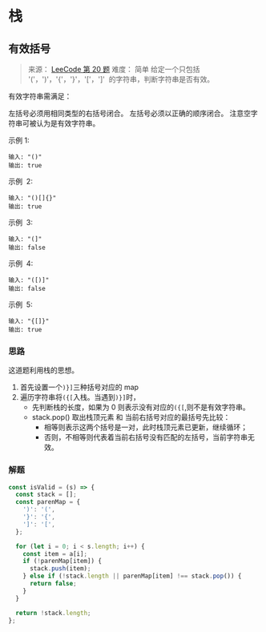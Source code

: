 # 栈

## 有效括号

> 来源： [LeeCode 第 20 题](https://leetcode-cn.com/problems/valid-parentheses)
> 难度： 简单
> 给定一个只包括 '('，')'，'{'，'}'，'['，']'  的字符串，判断字符串是否有效。

有效字符串需满足：

左括号必须用相同类型的右括号闭合。
左括号必须以正确的顺序闭合。
注意空字符串可被认为是有效字符串。

示例 1:

```
输入: "()"
输出: true
```

示例  2:

```
输入: "()[]{}"
输出: true
```

示例  3:

```
输入: "(]"
输出: false
```

示例  4:

```
输入: "([)]"
输出: false
```

示例  5:

```
输入: "{[]}"
输出: true
```

### 思路

这道题利用栈的思想。

1. 首先设置一个`)}]`三种括号对应的 map
2. 遍历字符串将`({[`入栈。当遇到`)}]`时，
   - 先判断栈的长度，如果为 0 则表示没有对应的`({[`,则不是有效字符串。
   - stack.pop() 取出栈顶元素 和 当前右括号对应的最括号先比较：
     - 相等则表示这两个括号是一对，此时栈顶元素已更新，继续循环；
     - 否则，不相等则代表着当前右括号没有匹配的左括号，当前字符串无效。

### 解题

```js
const isValid = (s) => {
  const stack = [];
  const parenMap = {
    ')': '(',
    '}': '{',
    ']': '[',
  };

  for (let i = 0; i < s.length; i++) {
    const item = a[i];
    if (!parenMap[item]) {
      stack.push(item);
    } else if (!stack.length || parenMap[item] !== stack.pop()) {
      return false;
    }
  }

  return !stack.length;
};
```


